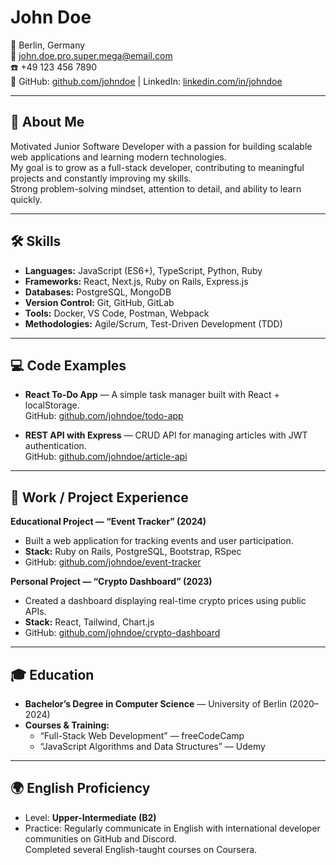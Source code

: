 # John Doe

📍 Berlin, Germany  
📧 john.doe.pro.super.mega@email.com  
☎️ +49 123 456 7890  
💼 GitHub: [github.com/johndoe](https://github.com/johndoe) | LinkedIn: [linkedin.com/in/johndoe](https://linkedin.com/in/johndoe)  

---

## 👤 About Me
Motivated Junior Software Developer with a passion for building scalable web applications and learning modern technologies.  
My goal is to grow as a full-stack developer, contributing to meaningful projects and constantly improving my skills.  
Strong problem-solving mindset, attention to detail, and ability to learn quickly.  

---

## 🛠 Skills
- **Languages:** JavaScript (ES6+), TypeScript, Python, Ruby  
- **Frameworks:** React, Next.js, Ruby on Rails, Express.js  
- **Databases:** PostgreSQL, MongoDB  
- **Version Control:** Git, GitHub, GitLab  
- **Tools:** Docker, VS Code, Postman, Webpack  
- **Methodologies:** Agile/Scrum, Test-Driven Development (TDD)  

---

## 💻 Code Examples
- **React To-Do App** — A simple task manager built with React + localStorage.  
  GitHub: [github.com/johndoe/todo-app](https://github.com/johndoe/todo-app)  

- **REST API with Express** — CRUD API for managing articles with JWT authentication.  
  GitHub: [github.com/johndoe/article-api](https://github.com/johndoe/article-api)  

---

## 💼 Work / Project Experience
**Educational Project — “Event Tracker” (2024)**  
- Built a web application for tracking events and user participation.  
- **Stack:** Ruby on Rails, PostgreSQL, Bootstrap, RSpec  
- GitHub: [github.com/johndoe/event-tracker](https://github.com/johndoe/event-tracker)  

**Personal Project — “Crypto Dashboard” (2023)**  
- Created a dashboard displaying real-time crypto prices using public APIs.  
- **Stack:** React, Tailwind, Chart.js  
- GitHub: [github.com/johndoe/crypto-dashboard](https://github.com/johndoe/crypto-dashboard)  

---

## 🎓 Education
- **Bachelor’s Degree in Computer Science** — University of Berlin (2020–2024)  
- **Courses & Training:**  
  - “Full-Stack Web Development” — freeCodeCamp  
  - “JavaScript Algorithms and Data Structures” — Udemy  

---

## 🌍 English Proficiency
- Level: **Upper-Intermediate (B2)**  
- Practice: Regularly communicate in English with international developer communities on GitHub and Discord.  
  Completed several English-taught courses on Coursera.  
